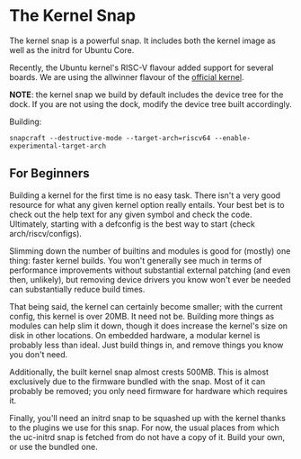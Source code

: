 # The Kernel Snap

The kernel snap is a powerful snap. It includes both the kernel image as well as
the initrd for Ubuntu Core.

Recently, the Ubuntu kernel's RISC-V flavour added support for several boards.
We are using the allwinner flavour of the [official kernel](https://git.launchpad.net/~canonical-kernel/ubuntu/+source/linux-riscv/+git/jammy).

**NOTE**: the kernel snap we build by default includes the device tree for the
dock. If you are not using the dock, modify the device tree built accordingly.

Building:

`snapcraft --destructive-mode --target-arch=riscv64 --enable-experimental-target-arch`


## For Beginners

Building a kernel for the first time is no easy task. There isn't a very good
resource for what any given kernel option really entails. Your best bet is to
check out the help text for any given symbol and check the code. Ultimately,
starting with a defconfig is the best way to start (check arch/riscv/configs).

Slimming down the number of builtins and modules is good for (mostly) one thing:
faster kernel builds. You won't generally see much in terms of performance
improvements without substantial external patching (and even then, unlikely),
but removing device drivers you know won't ever be needed can substantially
reduce build times.

That being said, the kernel can certainly become smaller; with the current
config, this kernel is over 20MB. It need not be. Building more things as
modules can help slim it down, though it does increase the kernel's size on disk
in other locations. On embedded hardware, a modular kernel is probably less than
ideal. Just build things in, and remove things you know you don't need.

Additionally, the built kernel snap almost crests 500MB. This is almost
exclusively due to the firmware bundled with the snap. Most of it can probably
be removed; you only need firmware for hardware which requires it.

Finally, you'll need an initrd snap to be squashed up with the kernel thanks to
the plugins we use for this snap. For now, the usual places from which the
uc-initrd snap is fetched from do not have a copy of it. Build your own, or use
the bundled one.
